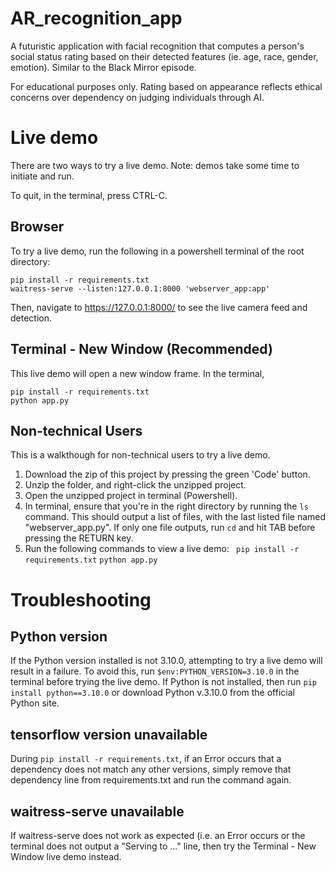 # AR_recognition_app
A futuristic application with facial recognition that computes a person's social status rating based on their detected features (ie. age, race, gender, emotion). Similar to the Black Mirror episode.

For educational purposes only. Rating based on appearance reflects ethical concerns over dependency on judging individuals through AI.

# Live demo
There are two ways to try a live demo.
Note: demos take some time to initiate and run.

To quit, in the terminal, press CTRL-C.

## Browser
To try a live demo, run the following in a powershell terminal of the root directory:

```
pip install -r requirements.txt
waitress-serve --listen:127.0.0.1:8000 'webserver_app:app'
```

Then, navigate to <https://127.0.0.1:8000/> to see the live camera feed and detection. 

## Terminal - New Window (Recommended)
This live demo will open a new window frame. In the terminal,

```
pip install -r requirements.txt
python app.py
```

## Non-technical Users
This is a walkthough for non-technical users to try a live demo.

1. Download the zip of this project by pressing the green 'Code' button.
2. Unzip the folder, and right-click the unzipped project.
3. Open the unzipped project in terminal (Powershell).
4. In terminal, ensure that you're in the right directory by running the ```ls``` command. This should output a list of files, with the last listed file named "webserver_app.py". If only one file outputs, run ```cd``` and hit TAB before pressing the RETURN key.
5. Run the following commands to view a live demo:
   ``` pip install -r requirements.txt```
   ```python app.py```


# Troubleshooting

## Python version
If the Python version installed is not 3.10.0, attempting to try a live demo will result in a failure. To avoid this, run ```$env:PYTHON_VERSION=3.10.0``` in the terminal before trying the live demo.
If Python is not installed, then run ```pip install python==3.10.0``` or download Python v.3.10.0 from the official Python site.

## tensorflow version unavailable
During ```pip install -r requirements.txt```, if an Error occurs that a dependency does not match any other versions, simply remove that dependency line from requirements.txt and run the command again. 

## waitress-serve unavailable
If waitress-serve does not work as expected (i.e. an Error occurs or the terminal does not output a "Serving to ..." line, then try the Terminal - New Window live demo instead.
